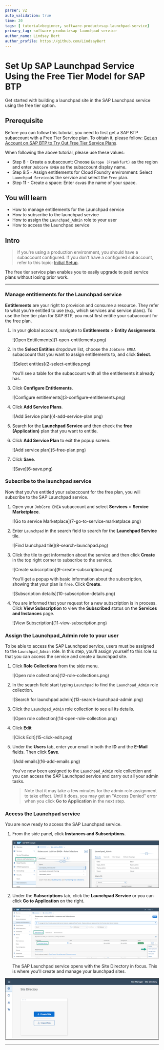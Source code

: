 ```yaml
---
parser: v2
auto_validation: true
time: 20
tags: [ tutorial>beginner, software-product>sap-launchpad-service]
primary_tag: software-product>sap-launchpad-service
author_name: Lindsay Bert
author_profile: https://github.com/LindsayBert
---
```


# Set Up SAP Launchpad Service Using the Free Tier Model for SAP BTP
<!-- description --> Get started with building a launchpad site in the SAP Launchpad service using the free tier option.

## Prerequisite
 Before you can follow this tutorial, you need to first get a SAP BTP subaccount with a Free Tier Service plan. To obtain it, please follow: [Get an Account on SAP BTP to Try Out Free Tier Service Plans](btp-free-tier-account).

 When following the above tutorial, please use these values:

 - Step 8 - Create a subaccount: Choose `Europe (Frankfurt)` as the region and enter `JobCore EMEA` as the subaccount display name.
 - Step 9.5 - Assign entitlements for Cloud Foundry environment: Select `Launchpad Service`as the service and select the `Free` plan.
 - Step 11 - Create a space: Enter `dev`as the name of your space.


## You will learn
  - How to manage entitlements for the Launchpad service
  - How to subscribe to the launchpad service
  - How to assign the `Launchpad_Admin` role to your user
  - How to access the Launchpad service

## Intro
  >If you're using a production environment, you should have a subaccount configured. If you don't have a configured subaccount, refer to this topic: [Initial Setup](https://help.sap.com/viewer/8c8e1958338140699bd4811b37b82ece/Cloud/en-US/fd79b232967545569d1ae4d8f691016b.html).

 The free tier service plan enables you to easily upgrade to paid service plans without losing prior work.

---

### Manage entitlements for the Launchpad service



 **Entitlements** are your right to provision and consume a resource. They refer to what you're entitled to use (e.g., which services and service plans). To use the free tier plan for SAP BTP, you must first entitle your subaccount for the free plan.


1. In your global account, navigate to **Entitlements** > **Entity Assignments**.

    <!-- border -->![Open Entitlements](1-open-entitlements.png)

2. In the **Select Entities** dropdown list, choose the `JobCore EMEA` subaccount that you want to assign entitlements to, and click **Select**.

    <!-- border -->![Select entities](2-select-entities.png)

    You'll see a table for the subaccount with all the entitlements it already has.

3. Click **Configure Entitlements**.

    <!-- border -->![Configure entitlements](3-configure-entitlements.png)

4. Click **Add Service Plans**.

    <!-- border -->![Add Service plan](4-add-service-plan.png)

5. Search for the **Launchpad Service** and then check the **free (Application)** plan that you want to entitle.

6. Click **Add Service Plan** to exit the popup screen.

    <!-- border -->![Add service plan](5-free-plan.png)

7. Click **Save**.

    <!-- border -->![Save](6-save.png)




### Subscribe to the launchpad service


Now that you've entitled your subaccount for the free plan, you will subscribe to the SAP Launchpad service.

1. Open your `JobCore EMEA` subaccount and select **Services** > **Service Marketplace**.

    <!-- border -->![Go to service Marketplace](7-go-to-service-marketplace.png)

2. Enter `Launchpad` in the search field to search for the **Launchpad Service** tile.

    <!-- border -->![Find launchpad tile](8-search-launchpad.png)

3. Click the tile to get information about the service and then click **Create** in the top right corner to subscribe to the service.

    <!-- border -->![Create subscription](9-create-subscription.png)

      You'll get a popup with basic information about the subscription, showing that your plan is `free`.  Click **Create**.

      <!-- border -->![Subscription details](10-subscription-details.png)


  4. You are informed that your request for a new subscription is in process. Click **View Subscription** to view the **Subscribed** status on the **Services and Instances** page.

      <!-- border -->![View Subscription](11-view-subscription.png)




### Assign the Launchpad_Admin role to your user


To be able to access the SAP Launchpad service, users must be assigned to the `Launchpad_Admin` role. In this step, you'll assign yourself to this role so that you can access the service and create a launchpad site.

1. Click **Role Collections** from the side menu.

      <!-- border -->![Open role collections](12-role-collections.png)

2. In the search field start typing `Launchpad` to find the `Launchpad_Admin` role collection.

    <!-- border -->![Search for launchpad admin](13-search-launchpad-admin.png)

3. Click the `Launchpad_Admin` role collection to see all its details.

    <!-- border -->![Open role collection](14-open-role-collection.png)

4. Click **Edit**

    <!-- border -->![Click Edit](15-click-edit.png)

5. Under the **Users** tab, enter your email in both the **ID** and the **E-Mail** fields. Then click **Save**.

    <!-- border -->![Add emails](16-add-emails.png)

    You've now been assigned to the `Launchpad_Admin` role collection and you can access the SAP Launchpad service and carry out all your admin tasks.

    > Note that it may take a few minutes for the admin role assignment to take effect. Until it does, you may get an "Access Denied" error when you click **Go to Application** in the next step.


### Access the Launchpad service


You are now ready to access the SAP Launchpad service.  

1. From the side panel, click **Instances and Subscriptions**.

    ![Open Subscriptions](17-instances-and-subscriptions.png)

2. Under the **Subscriptions** tab, click the **Launchpad Service** or you can click **Go to Application** on the right.

    ![Go to application](18-go-to-application.png)

   The SAP Launchpad service opens with the Site Directory in focus. This is where you'll create and manage your launchpad sites.

  ![Open Site Directory](19-open-site-directory.png)




---
